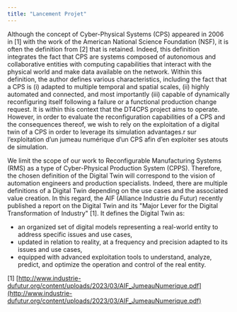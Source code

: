 ```yaml
---
title: "Lancement Projet"
---
```


Although the concept of Cyber-Physical Systems (CPS) appeared in 2006 in [1] with the work of the American National Science Foundation (NSF), it is often the definition from [2] that is retained. Indeed, this definition integrates the fact that CPS are systems composed of autonomous and collaborative entities with computing capabilities that interact with the physical world and make data available on the network. Within this definition, the author defines various characteristics, including the fact that a CPS is (i) adapted to multiple temporal and spatial scales, (ii) highly automated and connected, and most importantly (iii) capable of dynamically reconfiguring itself following a failure or a functional production change request. It is within this context that the DT4CPS project aims to operate. However, in order to evaluate the reconfiguration capabilities of a CPS and the consequences thereof, we wish to rely on the exploitation of a digital twin of a CPS in order to leverage its simulation advantages.r sur l’exploitation d’un jumeau numérique d’un CPS afin d’en exploiter ses atouts de simulation.

We limit the scope of our work to Reconfigurable Manufacturing Systems (RMS) as a type of Cyber-Physical Production System (CPPS). Therefore, the chosen definition of the Digital Twin will correspond to the vision of automation engineers and production specialists. Indeed, there are multiple definitions of a Digital Twin depending on the use cases and the associated value creation. In this regard, the AIF (Alliance Industrie du Futur) recently published a report on the Digital Twin and its "Major Lever for the Digital Transformation of Industry" [1]. It defines the Digital Twin as:

* an organized set of digital models representing a real-world entity to address specific issues and use cases,
* updated in relation to reality, at a frequency and precision adapted to its issues and use cases,
* equipped with advanced exploitation tools to understand, analyze, predict, and optimize the operation and control of the real entity.

[1] [http://www.industrie-dufutur.org/content/uploads/2023/03/AIF_JumeauNumerique.pdf](http://www.industrie-dufutur.org/content/uploads/2023/03/AIF_JumeauNumerique.pdf)
